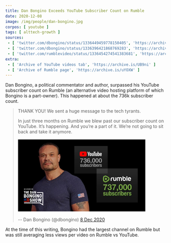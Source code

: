 ```yaml
---
title: Dan Bongino Exceeds YouTube Subscriber Count on Rumble
date: 2020-12-08
image: /img/people/dan-bongino.jpg
corpos: [ youtube ]
tags: [ alttech-growth ]
sources:
 - [ 'twitter.com/dbongino/status/1336449459778150405', 'https://archive.is/nBe1E' ]
 - [ 'twitter.com/dbongino/status/1336396421868769283', 'https://archive.is/5WWHi' ]
 - [ 'twitter.com/rumblevideo/status/1336454274541383681', 'https://archive.is/mkNN2' ]
extra:
 - [ 'Archive of YouTube videos tab', 'https://archive.is/UB9ni' ]
 - [ 'Archive of Rumble page', 'https://archive.is/uYOXW' ]
---
```


Dan Bongino, a political commentator and author, surpassed his YouTube
subscriber count on Rumble (an alternative video hosting platform of which
Bongino is a part-owner). This happened at about the 736k subscriber count.

> THANK YOU! We sent a huge message to the tech tyrants.
>
> In just three months on Rumble we blew past our subscriber count on YouTube.
> It’s happening. And you’re a part of it. We’re not going to sit back and take
> it anymore.
> <img src="image.jpg" width="400" height="auto" style="margin-top: 1rem;">
>
> -- Dan Bongino (@dbongino) [8 Dec 2020](https://archive.is/nBe1E)

At the time of this writing, Bongino had the largest channel on Rumble but was
still averaging less views per video on Rumble vs YouTube.

